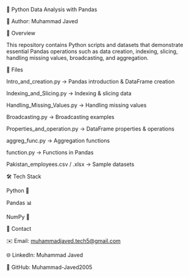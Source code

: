 📘 Python Data Analysis with Pandas

👤 Author: Muhammad Javed

📌 Overview

This repository contains Python scripts and datasets that demonstrate essential Pandas operations such as data creation, indexing, slicing, handling missing values, broadcasting, and aggregation.

📂 Files

Intro_and_creation.py → Pandas introduction & DataFrame creation

Indexing_and_Slicing.py → Indexing & slicing data

Handling_Missing_Values.py → Handling missing values

Broadcasting.py → Broadcasting examples

Properties_and_operation.py → DataFrame properties & operations

aggreg_func.py → Aggregation functions

function.py → Functions in Pandas

Pakistan_employees.csv / .xlsx → Sample datasets

🛠️ Tech Stack

Python 🐍

Pandas 📊

NumPy 🔢

📧 Contact

✉️ Email: muhammadjaved.tech5@gmail.com

🌐 LinkedIn: Muhammad Javed

🔗 GitHub: Muhammad-Javed2005
